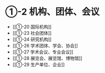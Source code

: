 # ①-2 机构、团体、会议

- [[①-20 国际机构]]
- [[①-23 社会团体]]
- [[①-24 研究机构]]
- [[①-26 学术团体、学会、协会]]
- [[①-27 学术会议、专业会议]]
- [[①-28 展览会、展览馆、博物馆]]
- [[①-29 生产单位、企业]]
